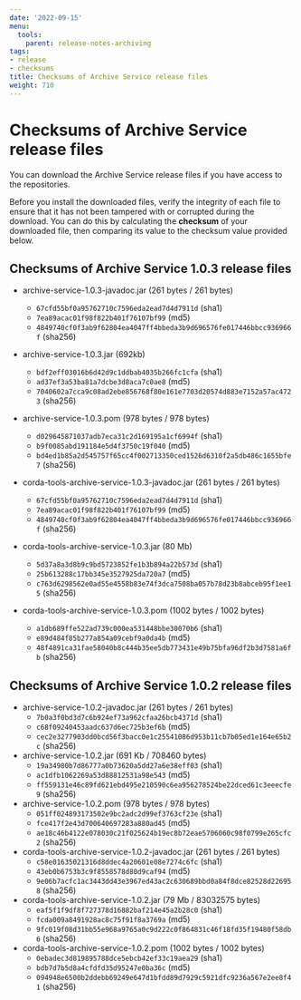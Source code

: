 ```yaml
---
date: '2022-09-15'
menu:
  tools:
    parent: release-notes-archiving
tags:
- release
- checksums
title: Checksums of Archive Service release files
weight: 710
---
```


# Checksums of Archive Service release files

You can download the Archive Service release files if you have access to the repositories.

Before you install the downloaded files, verify the integrity of each file to ensure that it has not been tampered with or corrupted during the download. You can do this by calculating the **checksum** of your downloaded file, then comparing its value to the checksum value provided below.

## Checksums of Archive Service 1.0.3 release files

* archive-service-1.0.3-javadoc.jar (261 bytes / 261 bytes)
  * `67cfd55bf0a95762710c7596eda2ead7d4d7911d` (sha1)
  * `7ea89acac01f98f822b401f76107bf99` (md5)
  * `4849740cf0f3ab9f62804ea4047ff4bbeda3b9d696576fe017446bbcc936966f` (sha256)

* archive-service-1.0.3.jar (692kb)
  * `bdf2eff03016b6d42d9c1ddbab4035b266fc1cfa` (sha1)
  * `ad37ef3a53ba81a7dcbe3d8aca7c0ae8` (md5)
  * `7040602a7cca9c08ad2ebe856768f80e161e7703d20574d883e7152a57ac4723` (sha256)

* archive-service-1.0.3.pom (978 bytes / 978 bytes)
  * `d029645871037adb7eca31c2d169195a1cf6994f` (sha1)
  * `b9f0085abd191184e5d4f3750c19f040` (md5)
  * `bd4ed1b85a2d545757f65cc4f002713350ced1526d6310f2a5db486c1655bfe7` (sha256)

* corda-tools-archive-service-1.0.3-javadoc.jar (261 bytes / 261 bytes)
  * `67cfd55bf0a95762710c7596eda2ead7d4d7911d` (sha1)
  * `7ea89acac01f98f822b401f76107bf99` (md5)
  * `4849740cf0f3ab9f62804ea4047ff4bbeda3b9d696576fe017446bbcc936966f` (sha256)

* corda-tools-archive-service-1.0.3.jar (80 Mb)
  * `5d37a8a3d8b9c9bd5723852fe1b3b894a22b573d` (sha1)
  * `25b613288c17bb345e3527925da720a7` (md5)
  * `c763d6298562e0ad55e4558b83e74f3dca7508ba057b78d23b8abceb95f1ee15` (sha256)

* corda-tools-archive-service-1.0.3.pom (1002 bytes / 1002 bytes)
  * `a1db689ffe522ad739c000ea531448bbe30070b6` (sha1)
  * `e89d484f85b277a854a09cebf9a0da4b` (md5)
  * `48f4891ca31fae58040b8c444b35ee5db773431e49b75bfa96df2b3d7581a6fb` (sha256)

## Checksums of Archive Service 1.0.2 release files

* archive-service-1.0.2-javadoc.jar (261 bytes / 261 bytes)
  * `7b0a3f0bd3d7c6b924ef73a962cfaa26bcb4371d` (sha1)
  * `c68f09240453aadc637d6ec725b3ef6b` (md5)
  * `cec2e3277903dd0bcd56f3bacc0e1c25541086d953b11cb7b05ed1e164e65b2c` (sha256)
* archive-service-1.0.2.jar (691 Kb / 708460 bytes)
  * `19a34980b7d86777a0b73620a5dd27a6e38eff03` (sha1)
  * `ac1dfb1062269a53d88812531a98e543` (md5)
  * `ff559131e46c89fd621ebd495e210590c6ea956278524be22dced61c3eeecfe9` (sha256)
* archive-service-1.0.2.pom (978 bytes / 978 bytes)
  * `051ff024893173502e9bc2adc2d99ef3763cf23e` (sha1)
  * `fce417f2e43d700640697283a880ad45` (md5)
  * `ae18c46b4122e078030c21f025624b19ec8b72eae5706060c98f0799e265cfc2` (sha256)
* corda-tools-archive-service-1.0.2-javadoc.jar (261 bytes / 261 bytes)
  * `c58e01635021316d8ddec4a20601e08e7274c6fc` (sha1)
  * `43eb0b6753b3c9f8558578d80d9caf94` (md5)
  * `9e06b7acfc1ac3443dd43e3967ed43ac2c630689bbd0a84f8dce82528d226958` (sha256)
* corda-tools-archive-service-1.0.2.jar (79 Mb / 83032575 bytes)
  * `eaf5f1f9df8f727378d16882baf214e45a2b28c0` (sha1)
  * `fcda009a8491928ac8c75f91f8a3769a` (md5)
  * `9fc019f08d31bb55e968a9765a0c9d222c0f864831c46f18fd35f19480f58db6` (sha256)
* corda-tools-archive-service-1.0.2.pom (1002 bytes / 1002 bytes)
  * `0ebadec3d819895788dce5ebcb42ef33c19aea29` (sha1)
  * `bdb7d7b5d8a4cfdfd35d95247e0ba36c` (md5)
  * `094948e6500b2ddebb69249e647d1bfdd89d7929c5921dfc9236a567e2ee8f41` (sha256)